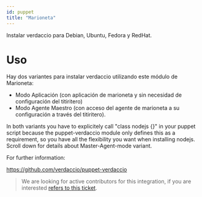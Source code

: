 ```yaml
---
id: puppet
title: "Marioneta"
---
```

Instalar verdaccio para Debian, Ubuntu, Fedora y RedHat.

# Uso

Hay dos variantes para instalar verdaccio utilizando este módulo de Marioneta:

* Modo Aplicación (con aplicación de marioneta y sin necesidad de configuración del titiritero)
* Modo Agente Maestro (con acceso del agente de marioneta a su configuración a través del titiritero).

In both variants you have to explicitely call "class nodejs {}" in your puppet script because the puppet-verdaccio module only defines this as a requirement, so you have all the flexibility you want when installing nodejs. Scroll down for details about Master-Agent-mode variant.

For further information:

<https://github.com/verdaccio/puppet-verdaccio>

> We are looking for active contributors for this integration, if you are interested [refers to this ticket](https://github.com/verdaccio/puppet-verdaccio/issues/11).